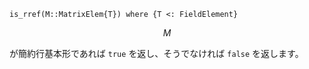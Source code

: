 ```
is_rref(M::MatrixElem{T}) where {T <: FieldElement}
```

$$
M
$$

が簡約行基本形であれば `true` を返し、そうでなければ `false` を返します。
